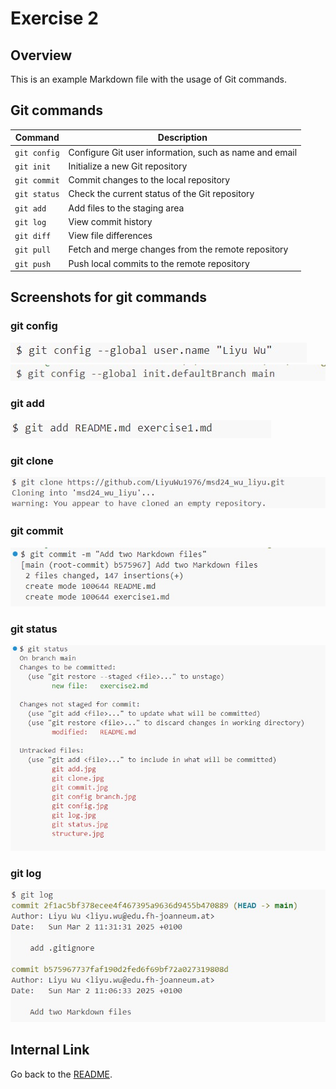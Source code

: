 # Exercise 2

## Overview

This is an example Markdown file with the usage of Git commands.

## Git commands

| Command      | Description |
|--------------|--------------------------------------|
| `git config` | Configure Git user information, such as name and email |
| `git init`   | Initialize a new Git repository |
| `git commit` | Commit changes to the local repository |
| `git status` | Check the current status of the Git repository |
| `git add`    | Add files to the staging area |
| `git log`    | View commit history |
| `git diff`   | View file differences |
| `git pull`   | Fetch and merge changes from the remote repository |
| `git push`   | Push local commits to the remote repository |



## Screenshots for git commands

### git config
![config name](image/git%20config.jpg)
![config branch](image/git%20config%20branch.jpg)

### git add
![git add](image/git%20add.jpg)

### git clone
![git clone](image/git%20clone.jpg)

### git commit
![git commit](image/git%20commit.jpg)

### git status
![git status](image/git%20status.jpg)

### git log
![git log](image/git%20log.jpg)


## Internal Link

Go back to the [README](./README.md).

